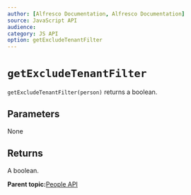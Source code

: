```yaml
---
author: [Alfresco Documentation, Alfresco Documentation]
source: JavaScript API
audience: 
category: JS API
option: getExcludeTenantFilter
---
```


# `getExcludeTenantFilter`

`getExcludeTenantFilter(person)` returns a boolean.

## Parameters

None

## Returns

A boolean.

**Parent topic:**[People API](../references/API-JS-People.md)


